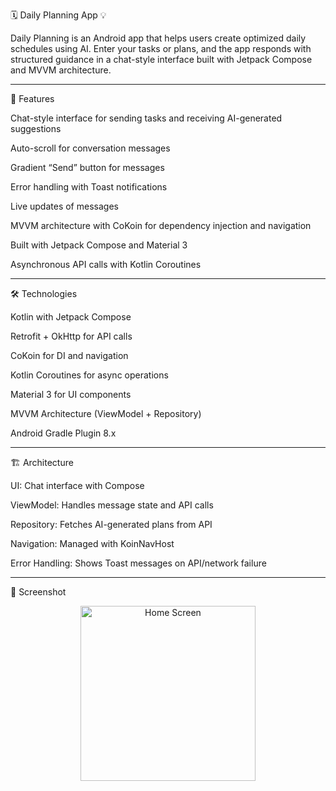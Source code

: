 🗓️ Daily Planning App 💡

Daily Planning is an Android app that helps users create optimized daily schedules using AI. Enter your tasks or plans, and the app responds with structured guidance in a chat-style interface built with Jetpack Compose and MVVM architecture.


---


📌 Features

Chat-style interface for sending tasks and receiving AI-generated suggestions

Auto-scroll for conversation messages

Gradient “Send” button for messages

Error handling with Toast notifications

Live updates of messages

MVVM architecture with CoKoin for dependency injection and navigation

Built with Jetpack Compose and Material 3

Asynchronous API calls with Kotlin Coroutines


---


🛠 Technologies

Kotlin with Jetpack Compose

Retrofit + OkHttp for API calls

CoKoin for DI and navigation

Kotlin Coroutines for async operations

Material 3 for UI components

MVVM Architecture (ViewModel + Repository)

Android Gradle Plugin 8.x


---


🏗 Architecture

UI: Chat interface with Compose

ViewModel: Handles message state and API calls

Repository: Fetches AI-generated plans from API

Navigation: Managed with KoinNavHost

Error Handling: Shows Toast messages on API/network failure


---


📸 Screenshot
<p align="center"> <img src="[path/to/your-screenshot.png](https://github.com/user-attachments/assets/654b6ea4-561d-423b-8257-b8be68a90ddd)" width="280" alt="Home Screen"/> </p>

